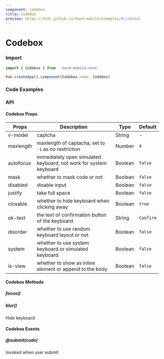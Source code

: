 ```yaml
---
component: codebox
title: CodeBox
preview: https://didi.github.io/mand-mobile/examples/#/codebox
---
```


# Codebox


### Import

```javascript
import { Codebox } from  'mand-mobile-next'

Vue.createApp().component(Codebox.name, Codebox)
```

### Code Examples

<demo-wrapper
  src="src/packages/codebox/demo"
  :demos="demos"
/>

<script setup>
const demos = import.meta.globEager('../../../src/packages/codebox/demo/demo*.vue')
</script>

<!-- DEMO -->

### API

#### Codebox Props
| Props | Description | Type | Default |
|----|-----|------|------|
| v-model | captcha | String | - |
| maxlength | maxlength of captacha, set to `-1` as no restriction | Number | `4` |
| autofocus | immediately open simulated keyboard, not work for system keyboard | Boolean | `false` |
| mask | whether to mask code or not | Boolean | `false` |
|disabled|disable input|Boolean|`false`|
|justify|take full space|Boolean|`false`|
| closable | whether to hide keyboard when clicking away | Boolean | `true` |
| ok-text | the text of confirmation button of the keyboard |String| `Confirm` |
| disorder| whether to use random keyboard layout or not | Boolean | `false` |
| system | whether to use system keyboard or simulated keyboard | Boolean | `false` |
| is-view | whether to show as inline element or append to the body | Boolean |`false`|

#### Codebox Methods

##### focus()

##### blur()
Hide keyboard

#### Codebox Events

##### @submit(code)
Invoked when user submit
